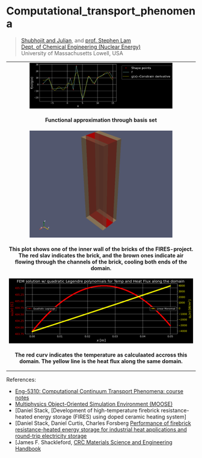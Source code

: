 # Computational_transport_phenomena
>[Shubhojit and Julian](https://github.com/pukaishubho), and [prof. Stephen Lam](url) <br>
 >[Dept. of Chemical Engineering (Nuclear Energy)](xxx) <br>
 >University of Massachusetts Lowell, USA <br>

|  |
|:---:|
| <img width="380" src="fires-brick/pics/download.png" title="Domain"> |
| <p style="text-align:center;"><b>Functional approximation through basis set </b></p> |
| <img width="380" src="fires-brick/pics/domain.png" title="Domain"> |
| <p style="text-align:center;"><b>This plot shows one of the inner wall of the bricks of the FIRES-project. The red slav indicates the brick, and the brown ones indicate air flowing through the channels of the brick, cooling both ends of the domain.  </b></p> |
|<img width="600" src="fires-brick/pics/results.png" title="Domain"> |
| <p style="text-align:center;"><b>The red curv indicates the temperature as calculaated accross this domain. The yellow line is the heat flux along the same domain.</b></p> |

References:

 + [Eng-5310: Computational Continuum Transport Phenomena: course notes](https://github.com/dpploy/engy-5310)
 + [Multiphysics Object-Oriented Simulation Environment (MOOSE)](https://mooseframework.inl.gov/)
 + [Daniel Stack, [Development of high-temperature firebrick resistance-heated energy storage (FIRES) using doped ceramic heating system]
 + [Daniel Stack, Daniel Curtis, Charles Forsberg [Performance of firebrick resistance-heated energy storage for industrial heat applications and round-trip electricity storage]()
 + [James F. Shackleford, [CRC Materials Science and Engineering Handbook]()
 
